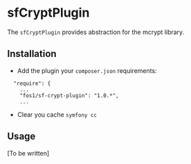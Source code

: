 # sfCryptPlugin

The `sfCryptPlugin` provides abstraction for the mcrypt library.

## Installation

* Add the plugin your `composer.json` requirements:

```
  "require": {
    ...
    "fos1/sf-crypt-plugin": "1.0.*",
    ...
```
        
* Clear you cache
`symfony cc`


## Usage

[To be written]